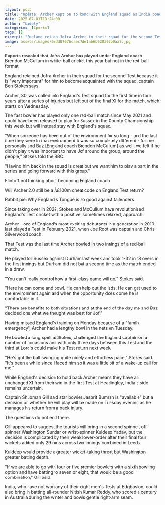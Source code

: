 ```yaml
---
layout: post
title: "Update: Archer kept on to bond with England squad as India ponder changes"
date: 2025-07-01T13:24:00
author: "badely"
categories: [Sports]
tags: []
excerpt: "England retain Jofra Archer in their squad for the second Test because it is 'very important' for him to become acquainted with the squad, captain Ben"
image: assets/images/6edd07076caec7de1ab6b62030bb0aa7.jpg
---
```


Experts revealed that Jofra Archer has played under England coach Brendon McCullum in white-ball cricket this year but not in the red-ball format 

England retained Jofra Archer in their squad for the second Test because it is "very important" for him to become acquainted with the squad, captain Ben Stokes says.

Archer, 30, was called into England's Test squad for the first time in four years after a series of injuries but left out of the final XI for the match, which starts on Wednesday.

The fast bowler has played only one red-ball match since May 2021 and could have been released to play for Sussex in the County Championship this week but will instead stay with England's squad.

"When someone has been out of the environment for so long - and the last time they were in that environment it was so completely different - for me personally and Baz [England coach Brendon McCullum] as well, we felt if he didn't play it was important to have Jof around the group, around the people," Stokes told the BBC.

"Having him back in the squad is great but we want him to play a part in the series and going forward with this group."

Flintoff not thinking about becoming England coach

Will Archer 2.0 still be a Â£100m cheat code on England Test return?

Rabbit pie: Why England's Tongue is so good against tailenders

Since taking over in 2022, Stokes and McCullum have revolutionised England's Test cricket with a positive, sometimes relaxed, approach.

Archer - one of England's most exciting debutants in a generation in 2019 - last played a Test in February 2021, when Joe Root was captain and Chris Silverwood coach. 

That Test was the last time Archer bowled in two innings of a red-ball match. 

He played for Sussex against Durham last week and took 1-32 in 18 overs in the first innings but Durham did not bat a second time as the match ended in a draw.

"You can't really control how a first-class game will go," Stokes said.

"Here he can come and bowl. He can help out the lads. He can get used to the environment again and when the opportunity does come he is comfortable in it. 

"There are benefits to both situations and at the end of the day me and Baz decided one what we thought was best for Jof."

Having missed England's training on Monday because of a "family emergency", Archer had a lengthy bowl in the nets on Tuesday. 

He bowled a long spell at Stokes, challenged the England captain on a number of occasions and with only three days between this Test and the third at Lord's could make his Test return next week.

"He's got the ball swinging quite nicely and effortless pace," Stokes said. "It's been a while since I faced him so it was a little bit of a wake-up call for me."

While England's decision to hold back Archer means they have an unchanged XI from their win in the first Test at Headingley, India's side remains uncertain.

Captain Shubman Gill said star bowler Jasprit Bumrah is "available" but a decision on whether he will play will be made on Tuesday evening as he manages his return from a back injury.

The questions do not end there. 

Gill appeared to suggest the tourists will bring in a second spinner, off-spinner Washington Sundar or wrist-spinner Kuldeep Yadav, but the decision is complicated by their weak lower-order after their final four wickets added only 29 runs across two innings combined in Leeds. 

Kuldeep would provide a greater wicket-taking threat but Washington greater batting depth.

"If we are able to go with four or five premier bowlers with a sixth bowling option and have batting to seven or eight, that would be a good combination," Gill said.

India, who have not won any of their eight men's Tests at Edgbaston, could also bring in batting all-rounder Nitish Kumar Reddy, who scored a century in Australia during the winter and bowls gentle right-arm seam.

